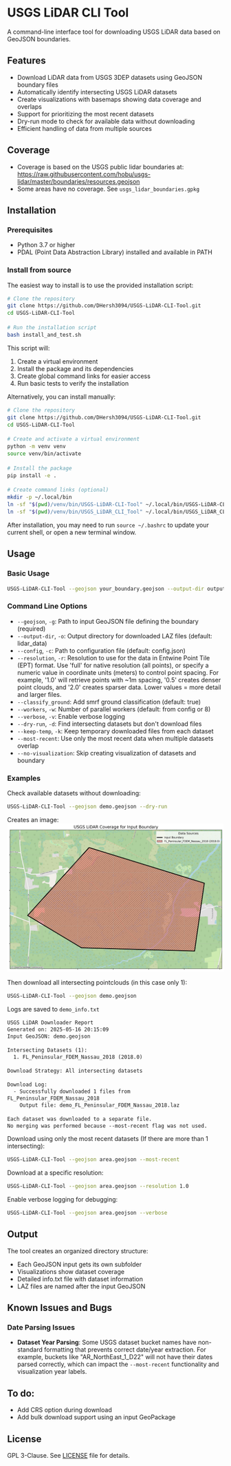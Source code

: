 # USGS LiDAR CLI Tool

A command-line interface tool for downloading USGS LiDAR data based on GeoJSON boundaries.

## Features

- Download LiDAR data from USGS 3DEP datasets using GeoJSON boundary files
- Automatically identify intersecting USGS LiDAR datasets
- Create visualizations with basemaps showing data coverage and overlaps
- Support for prioritizing the most recent datasets
- Dry-run mode to check for available data without downloading
- Efficient handling of data from multiple sources

## Coverage
- Coverage is based on the USGS public lidar boundaries at: https://raw.githubusercontent.com/hobu/usgs-lidar/master/boundaries/resources.geojson
- Some areas have no coverage. See `usgs_lidar_boundaries.gpkg`

## Installation

### Prerequisites

- Python 3.7 or higher
- PDAL (Point Data Abstraction Library) installed and available in PATH

### Install from source

The easiest way to install is to use the provided installation script:

```bash
# Clone the repository
git clone https://github.com/DHersh3094/USGS-LiDAR-CLI-Tool.git
cd USGS-LiDAR-CLI-Tool

# Run the installation script
bash install_and_test.sh
```

This script will:
1. Create a virtual environment
2. Install the package and its dependencies
3. Create global command links for easier access
4. Run basic tests to verify the installation

Alternatively, you can install manually:

```bash
# Clone the repository
git clone https://github.com/DHersh3094/USGS-LiDAR-CLI-Tool.git
cd USGS-LiDAR-CLI-Tool

# Create and activate a virtual environment
python -m venv venv
source venv/bin/activate

# Install the package
pip install -e .

# Create command links (optional)
mkdir -p ~/.local/bin
ln -sf "$(pwd)/venv/bin/USGS-LiDAR-CLI-Tool" ~/.local/bin/USGS-LiDAR-CLI-Tool
ln -sf "$(pwd)/venv/bin/USGS_LiDAR_CLI_Tool" ~/.local/bin/USGS_LiDAR_CLI_Tool
```

After installation, you may need to run `source ~/.bashrc` to update your current shell, or open a new terminal window.

## Usage

### Basic Usage

```bash
USGS-LiDAR-CLI-Tool --geojson your_boundary.geojson --output-dir output_directory
```

### Command Line Options

- `--geojson`, `-g`: Path to input GeoJSON file defining the boundary (required)
- `--output-dir`, `-o`: Output directory for downloaded LAZ files (default: lidar_data)
- `--config`, `-c`: Path to configuration file (default: config.json)
- `--resolution`, `-r`: Resolution to use for the data in Entwine Point Tile (EPT) format. Use 'full' for native resolution (all points), or specify a numeric value in coordinate units (meters) to control point spacing. For example, '1.0' will retrieve points with ~1m spacing, '0.5' creates denser point clouds, and '2.0' creates sparser data. Lower values = more detail and larger files.
- `--classify_ground`: Add smrf ground classification (default: true)
- `--workers`, `-w`: Number of parallel workers (default: from config or 8)
- `--verbose`, `-v`: Enable verbose logging
- `--dry-run`, `-d`: Find intersecting datasets but don't download files
- `--keep-temp`, `-k`: Keep temporary downloaded files from each dataset
- `--most-recent`: Use only the most recent data when multiple datasets overlap
- `--no-visualization`: Skip creating visualization of datasets and boundary

### Examples

Check available datasets without downloading:
```bash
USGS-LiDAR-CLI-Tool --geojson demo.geojson --dry-run
```

Creates an image:
![Demo Coverage](images/demo_coverage.png)


Then download all intersecting pointclouds (in this case only 1):
```bash
USGS-LiDAR-CLI-Tool --geojson demo.geojson
```

Logs are saved to `demo_info.txt`
```
USGS LiDAR Downloader Report
Generated on: 2025-05-16 20:15:09
Input GeoJSON: demo.geojson

Intersecting Datasets (1):
  1. FL_Peninsular_FDEM_Nassau_2018 (2018.0)

Download Strategy: All intersecting datasets

Download Log:
  - Successfully downloaded 1 files from FL_Peninsular_FDEM_Nassau_2018
    Output file: demo_FL_Peninsular_FDEM_Nassau_2018.laz

Each dataset was downloaded to a separate file.
No merging was performed because --most-recent flag was not used.
```

Download using only the most recent datasets (If there are more than 1 intersecting):
```bash
USGS-LiDAR-CLI-Tool --geojson area.geojson --most-recent
```

Download at a specific resolution:
```bash
USGS-LiDAR-CLI-Tool --geojson area.geojson --resolution 1.0
```

Enable verbose logging for debugging:
```bash
USGS-LiDAR-CLI-Tool --geojson area.geojson --verbose
```

## Output

The tool creates an organized directory structure:
- Each GeoJSON input gets its own subfolder
- Visualizations show dataset coverage
- Detailed info.txt file with dataset information
- LAZ files are named after the input GeoJSON

## Known Issues and Bugs

### Date Parsing Issues

- **Dataset Year Parsing**: Some USGS dataset bucket names have non-standard formatting that prevents correct date/year extraction. For example, buckets like "AR_NorthEast_1_D22" will not have their dates parsed correctly, which can impact the `--most-recent` functionality and visualization year labels.

## To do:
- Add CRS option during download
- Add bulk download support using an input GeoPackage

## License

GPL 3-Clause. See [LICENSE](LICENSE) file for details.
